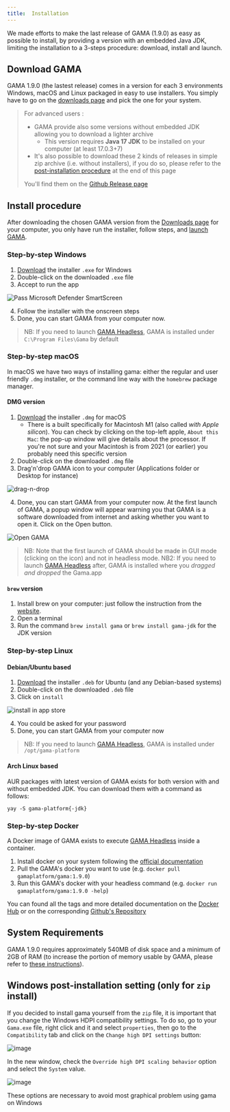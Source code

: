 ```yaml
---
title:  Installation
---
```



We made efforts to make the last release of GAMA (1.9.0) as easy as possible to install, by providing a version with an embedded Java JDK, limiting the installation to a 3-steps procedure: download, install and launch.


## Download GAMA

GAMA 1.9.0 (the lastest release) comes in a version for each 3 environments Windows, macOS and Linux packaged in easy to use installers. You simply have to go on the [downloads page](https://gama-platform.org/download) and pick the one for your system.

> For advanced users : 
> * GAMA provide also some versions without embedded JDK allowing you to download a lighter archive
>   * This version requires **Java 17 JDK** to be installed on your computer (at least 17.0.3+7)
> * It's also possible to download these 2 kinds of releases in simple zip archive (i.e. without installers), if you do so, please refer to the [post-installation procedure](#windows-post-installation-setting-only-for-zip-install) at the end of this page
> 
> You'll find them on the [Github Release page](https://github.com/gama-platform/gama/releases/latest)


## Install procedure

After downloading the chosen GAMA version from the [Downloads page](https://gama-platform.org/download) for your computer, you only have run the installer, follow steps, and [launch GAMA](Launching).

### Step-by-step Windows

1. [Download](https://gama-platform.org/download) the installer `.exe` for Windows
1. Double-click on the downloaded `.exe` file
1. Accept to run the app

![Pass Microsoft Defender SmartScreen](/resources/images/Installation/gamaInstall-windows1.png)

4. Follow the installer with the onscreen steps
5. Done, you can start GAMA from your computer now.

> NB: If you need to launch [GAMA Headless](RunningHeadless), GAMA is installed under `C:\Program Files\Gama` by default


### Step-by-step macOS

In macOS we have two ways of installing gama: either the regular and user friendly `.dmg` installer, or the command line way with the `homebrew` package manager.

#### DMG version

1. [Download](https://gama-platform.org/download) the installer `.dmg` for macOS
    * There is a built specifically for Macintosh M1 (also called *with Apple silicon*). You can check by clicking on the top-left apple, `About this Mac`: the pop-up window will give details about the processor. If you're not sure and your Macintosh is from 2021 (or earlier) you probably need this specific version
1. Double-click on the downloaded `.dmg` file
1. Drag'n'drop GAMA icon to your computer (Applications folder or Desktop for instance)

![drag-n-drop](/resources/images/Installation/macOS-dragndrop.jpg)

4. Done, you can start GAMA from your computer now. At the first launch of GAMA, a popup window will appear warning you that GAMA is a software downloaded from internet and asking whether you want to open it. Click on the Open button.

![Open GAMA](/resources/images/Installation/macOS-confirmOpen.png)

> NB: Note that the first launch of GAMA should be made in GUI mode (clicking on the icon) and not in headless mode.
> NB2: If you need to launch [GAMA Headless](RunningHeadless) after, GAMA is installed where you _dragged and dropped_ the Gama.app

#### `brew` version

1. Install brew on your computer: just follow the instruction from the [website](https://brew.sh/).
2. Open a terminal
3. Run the command `brew install gama` or `brew install gama-jdk` for the JDK version


### Step-by-step Linux

#### Debian/Ubuntu based

1. [Download](https://gama-platform.org/download) the installer `.deb` for Ubuntu (and any Debian-based systems)
1. Double-click on the downloaded `.deb` file
1. Click on `install`

![install in app store](/resources/images/Installation/ubuntuinstall.png)

4. You could be asked for your password
4. Done, you can start GAMA from your computer now 

> NB: If you need to launch [GAMA Headless](RunningHeadless), GAMA is installed under `/opt/gama-platform`

#### Arch Linux based

AUR packages with latest version of GAMA exists for both version with and without embedded JDK. You can download them with a command as follows:

```
yay -S gama-platform{-jdk}
```

### Step-by-step Docker

A Docker image of GAMA exists to execute [GAMA Headless](RunningHeadless) inside a container.

1. Install docker on your system following the [official documentation](https://docs.docker.com/engine/install/)
1. Pull the GAMA's docker you want to use (e.g. `docker pull gamaplatform/gama:1.9.0`)
1. Run this GAMA's docker with your headless command (e.g. `docker run gamaplatform/gama:1.9.0 -help`)

You can found all the tags and more detailed documentation on the [Docker Hub](https://hub.docker.com/r/gamaplatform/gama) or on the corresponding [Github's Repository](https://github.com/gama-platform/gama.docker)

## System Requirements

GAMA 1.9.0 requires approximately 540MB of disk space and a minimum of 2GB of RAM (to increase the portion of memory usable by GAMA, please refer to [these instructions](Troubleshooting#Memory_problems)). 

## Windows post-installation setting (only for `zip` install)

If you decided to install gama yourself from the `zip` file, it is important that you change the Windows HDPI compatibility settings.
To do so, go to your `Gama.exe` file, right click and it and select `properties`, then go to the `Compatibility` tab and click on the `Change high DPI settings` button:

![image](https://user-images.githubusercontent.com/6374469/226245626-d9e0652d-82e3-445f-839f-a0892dbc4a62.png)

In the new window, check the `Override high DPI scaling behavior` option and select the `System` value. 

![image](https://user-images.githubusercontent.com/6374469/226247023-d233cd47-919b-48cc-804d-000c3d72c8ef.png)

These options are necessary to avoid most graphical problem using gama on Windows
